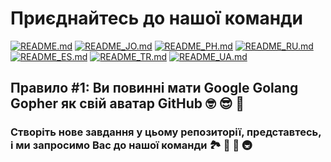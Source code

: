 # Приєднайтесь до нашої команди

[![README.md](https://img.shields.io/badge/English-up-brightgreen)](README.md)
[![README_JO.md](https://img.shields.io/badge/Arabic-up-brightgreen)](README_JO.md)
[![README_PH.md](https://img.shields.io/badge/Filipino-up-brightgreen)](README_PH.md)
[![README_RU.md](https://img.shields.io/badge/Russian-up-brightgreen)](README_RU.md)
[![README_ES.md](https://img.shields.io/badge/Spanish-up-brightgreen)](README_ES.md)
[![README_TR.md](https://img.shields.io/badge/Turkish-up-brightgreen)](README_TR.md)
[![README_UA.md](https://img.shields.io/badge/Ukrainian-up-brightgreen)](README_UA.md)

## Правило #1: Ви повинні мати Google Golang Gopher як свій аватар GitHub 🤓 😎 🚀

### Створіть нове завдання у цьому репозиторії, представтесь, і ми запросимо Вас до нашої команди 🏞️ 🏥 🏰 🚇

